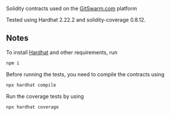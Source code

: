 Solidity contracts used on the [GitSwarm.com](https://gitswarm.com/) platform

Tested using Hardhat 2.22.2 and solidity-coverage 0.8.12.

## Notes

To install [Hardhat](https://hardhat.org/hardhat-runner/docs/getting-started#installation) and other requirements, run

```bash 
npm i
```

Before running the tests, you need to compile the contracts using 
```bash
npx hardhat compile
```

Run the coverage tests by using
```bash
npx hardhat coverage
```
